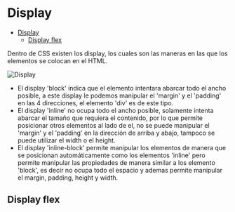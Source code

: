 # Display

- [Display](#display)
  - [Display flex](#display-flex)

Dentro de CSS existen los display, los cuales son las maneras en las que los
elementos se colocan en el HTML.

![Display](https://static.platzi.com/media/user_upload/04.%20Displays%20simples-49be1b53-ae5c-42d5-8142-30d54adb4345.jpg)

- El display 'block' indica que el elemento intentara abarcar todo el ancho
  posible, a este display le podemos manipular el 'margin' y el 'padding' en las 4
  direcciones, el elemento 'div' es de este tipo.
- El display 'inline' no ocupa todo el ancho posible, solamente intenta abarcar
  el tamaño que requiera el contenido, por lo que permite posicionar otros
  elementos al lado de el, no se puede manipular el 'margin' y el 'padding' en la
  dirección de arriba y abajo, tampoco se puede utilizar el width o el height.
- El display 'inline-block' permite manipular los elementos de manera que se
  posicionan automáticamente como los elementos 'inline' pero permite manipular
  las propiedades de manera similar a los elemento 'block', es decir no ocupa
  todo el espacio y ademas permite manipular el margin, padding, height y width.

## Display flex

